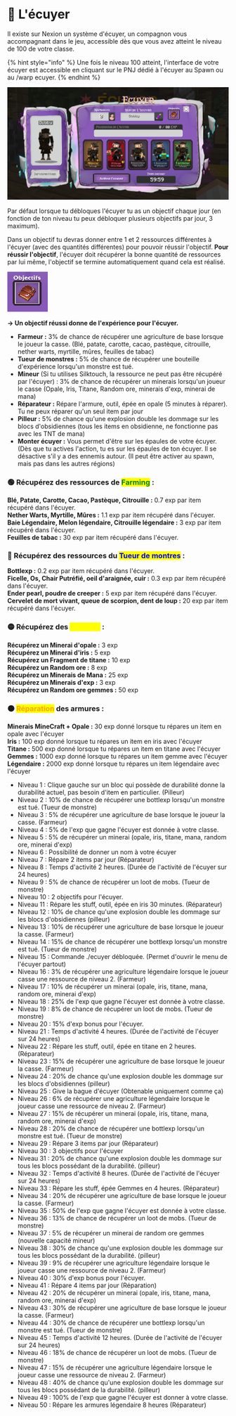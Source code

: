 # 🌾 L'écuyer

Il existe sur Nexion un système d'écuyer, un compagnon vous accompagnant dans le jeu, accessible dès que vous avez atteint le niveau de 100 de votre classe.

{% hint style="info" %}
Une fois le niveau 100 atteint, l'interface de votre écuyer est accessible en cliquant sur le PNJ dédié à l'écuyer au Spawn ou au /warp ecuyer.
{% endhint %}

![Interface du menu de l'Ecuyer.](<../.gitbook/assets/image (27).png>)

Par défaut lorsque tu débloques l'écuyer tu as un objectif chaque jour (en fonction de ton niveau tu peux débloquer plusieurs objectifs par jour, 3 maximum).

Dans un objectif tu devras donner entre 1 et 2 ressources différentes à l'écuyer (avec des quantités différentes) pour pouvoir réussir l'objectif. **Pour réussir l'objectif**, l'écuyer doit récupérer la bonne quantité de ressources par lui même, l'objectif se termine automatiquement quand cela est réalisé.

![](../.gitbook/assets/bdcf4843183e8f75f104d53f97a6e864.png)

**-> Un objectif réussi donne de l'expérience pour l'écuyer.**

* **Farmeur :** 3% de chance de récupérer une agriculture de base lorsque le joueur la casse. (Blé, patate, carotte, cacao, pastèque, citrouille, nether warts, myrtille, mûres, feuilles de tabac)
* **Tueur de monstres :** 5% de chance de récupérer une bouteille d'expérience lorsqu'un monstre est tué.
* **Mineur** (Si tu utilises Silktouch, la ressource ne peut pas être récupéré par l'écuyer) : 3% de chance de récupérer un minerais lorsqu'un joueur le casse (Opale, Iris, Titane, Random ore, minerais d'exp, minerai de mana)
* **Réparateur :** Répare l'armure, outil, épée en opale (5 minutes à réparer). Tu ne peux réparer qu'un seul item par jour
* **Pilleur :** 5% de chance qu'une explosion double les dommage sur les blocs d'obsidiennes (tous les items en obsidienne, ne fonctionne pas avec les TNT de mana)
* **Monter écuyer :** Vous permet d'être sur les épaules de votre écuyer. (Dès que tu actives l'action, tu es sur les épaules de ton écuyer. Il se désactive s'il y a des ennemis autour. (Il peut être activer au spawn, mais pas dans les autres régions)

### 🟢 Récupérez des ressources de <mark style="color:green;">Farming</mark> :

**Blé, Patate, Carotte, Cacao, Pastèque, Citrouille :** 0.7 exp par item récupéré dans l'écuyer.\
**Nether Warts, Myrtille, Mûres :** 1.1 exp par item récupéré dans l'écuyer.\
**Baie Légendaire, Melon légendaire, Citrouille légendaire :** 3 exp par item récupéré dans l'écuyer.\
**Feuilles de tabac :** 30 exp par item récupéré dans l'écuyer.

### 🔵 Récupérez des ressources du <mark style="color:blue;">Tueur de montres</mark> :

**Bottlexp :** 0.2 exp par item récupéré dans l'écuyer.\
**Ficelle, Os, Chair Putréfié, oeil d'araignée, cuir :** 0.3 exp par item récupéré dans l'écuyer.\
**Ender pearl, poudre de creeper :** 5 exp par item récupéré dans l'écuyer.\
**Cervelet de mort vivant, queue de scorpion, dent de loup :** 20 exp par item récupéré dans l'écuyer.

### 🟡 Récupérez des <mark style="color:yellow;">Minerais</mark> :

**Récupérez un Minerai d'opale :** 3 exp\
**Récupérez un Minerai d'iris :** 5 exp\
**Récupérez un Fragment de titane :** 10 exp\
**Récupérez un Random ore :** 8 exp\
**Récupérez un Minerais de Mana :** 25 exp\
**Récupérez un Minerais d'exp :** 3 exp\
**Récupérez un Random ore gemmes :** 50 exp

### 🟤 <mark style="color:orange;">Réparation</mark> des armures :

**Minerais MineCraft + Opale :** 30 exp donné lorsque tu répares un item en opale avec l'écuyer\
**Iris :** 100 exp donné lorsque tu répares un item en iris avec l'écuyer\
**Titane :** 500 exp donné lorsque tu répares un item en titane avec l'écuyer\
**Gemmes :** 1000 exp donné lorsque tu répares un item gemme avec l'écuyer\
**Légendaire :** 2000 exp donné lorsque tu répares un item légendaire avec l'écuyer



* Niveau 1 : Clique gauche sur un bloc qui possède de durabilité donne la durabilité actuel, pas besoin d'item en particulier. (Pilleur)
* Niveau 2 : 10% de chance de récupérer une bottlexp lorsqu'un monstre est tué. (Tueur de monstre)
* Niveau 3 : 5% de récupérer une agriculture de base lorsque le joueur la casse. (Farmeur)
* Niveau 4 : 5% de l'exp que gagne l'écuyer est donnée à votre classe.
* Niveau 5 : 5% de récupérer un minerai (opale, iris, titane, mana, random ore, minerai d'exp)
* Niveau 6 : Possibilité de donner un nom à votre écuyer
* Niveau 7 : Répare 2 items par jour (Réparateur)
* Niveau 8 : Temps d'activité 2 heures. (Durée de l'activité de l'écuyer sur 24 heures)
* Niveau 9 : 5% de chance de récupérer un loot de mobs. (Tueur de monstre)
* Niveau 10 : 2 objectifs pour l'écuyer.
* Niveau 11 : Répare les stuff, outil, épée en iris 30 minutes. (Réparateur)
* Niveau 12 : 10% de chance qu'une explosion double les dommage sur les blocs d'obsidiennes (pilleur)
* Niveau 13 : 10% de récupérer une agriculture de base lorsque le joueur la casse. (Farmeur)
* Niveau 14 : 15% de chance de récupérer une bottlexp lorsqu'un monstre est tué. (Tueur de monstre)
* Niveau 15 : Commande ./ecuyer débloquée. (Permet d'ouvrir le menu de l'écuyer partout)
* Niveau 16 : 3% de récupérer une agriculture légendaire lorsque le joueur casse une ressource de niveau 2. (Farmeur)
* Niveau 17 : 10% de récupérer un minerai (opale, iris, titane, mana, random ore, minerai d'exp)
* Niveau 18 : 25% de l'exp que gagne l'écuyer est donnée à votre classe.
* Niveau 19 : 8% de chance de récupérer un loot de mobs. (Tueur de monstre)
* Niveau 20 : 15% d'exp bonus pour l'écuyer.
* Niveau 21 : Temps d'activité 4 heures. (Durée de l'activité de l'écuyer sur 24 heures)
* Niveau 22 : Répare les stuff, outil, épée en titane en 2 heures. (Réparateur)
* Niveau 23 : 15% de récupérer une agriculture de base lorsque le joueur la casse. (Farmeur)
* Niveau 24 : 20% de chance qu'une explosion double les dommage sur les blocs d'obsidiennes (pilleur)
* Niveau 25 : Give la bague d'écuyer (Obtenable uniquement comme ça)
* Niveau 26 : 6% de récupérer une agriculture légendaire lorsque le joueur casse une ressource de niveau 2. (Farmeur)
* Niveau 27 : 15% de récupérer un minerai (opale, iris, titane, mana, random ore, minerai d'exp)
* Niveau 28 : 20% de chance de récupérer une bottlexp lorsqu'un monstre est tué. (Tueur de monstre)
* Niveau 29 : Répare 3 items par jour (Réparateur)
* Niveau 30 : 3 objectifs pour l'écuyer
* Niveau 31 : 20% de chance qu'une explosion double les dommage sur tous les blocs possédant de la durabilité. (pilleur)
* Niveau 32 : Temps d'activité 8 heures. (Durée de l'activité de l'écuyer sur 24 heures)
* Niveau 33 : Répare les stuff, épée Gemmes en 4 heures. (Réparateur)
* Niveau 34 : 20% de récupérer une agriculture de base lorsque le joueur la casse. (Farmeur)
* Niveau 35 : 50% de l'exp que gagne l'écuyer est donnée à votre classe.
* Niveau 36 : 13% de chance de récupérer un loot de mobs. (Tueur de monstre)
* Niveau 37 : 5% de récupérer un minerai de random ore gemmes (nouvelle capacité mineur)
* Niveau 38 : 30% de chance qu'une explosion double les dommage sur tous les blocs possédant de la durabilité. (pilleur)
* Niveau 39 : 9% de récupérer une agriculture légendaire lorsque le joueur casse une ressource de niveau 2. (Farmeur)
* Niveau 40 : 30% d'exp bonus pour l'écuyer.
* Niveau 41 : Répare 4 items par jour (Réparation)
* Niveau 42 : 20% de récupérer un minerai (opale, iris, titane, mana, random ore, minerai d'exp)
* Niveau 43 : 30% de récupérer une agriculture de base lorsque le joueur la casse. (Farmeur)
* Niveau 44 : 30% de chance de récupérer une bottlexp lorsqu'un monstre est tué. (Tueur de monstre)
* Niveau 45 : Temps d'activité 12 heures. (Durée de l'activité de l'écuyer sur 24 heures)
* Niveau 46 : 18% de chance de récupérer un loot de mobs. (Tueur de monstre)
* Niveau 47 : 15% de récupérer une agriculture légendaire lorsque le joueur casse une ressource de niveau 2. (Farmeur)
* Niveau 48 : 40% de chance qu'une explosion double les dommage sur tous les blocs possédant de la durabilité. (pilleur)
* Niveau 49 : 100% de l'exp que gagne l'écuyer est donner à votre classe.
* Niveau 50 : Répare les armures légendaire 8 heures (Réparateur)
